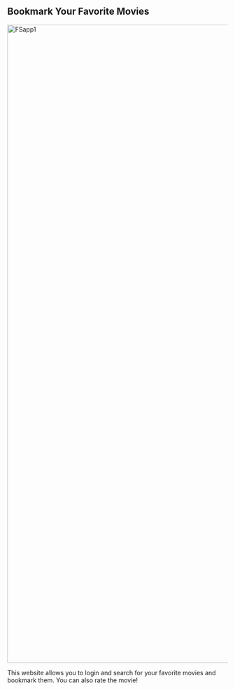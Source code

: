 ## Bookmark Your Favorite Movies

<img width="1456" alt="FSapp1" src="https://user-images.githubusercontent.com/111465917/201546834-e485722b-0c33-41ae-a5c2-50151aa3bad6.png">

This website allows you to login and search for your favorite movies and bookmark them. You can also rate the movie!



